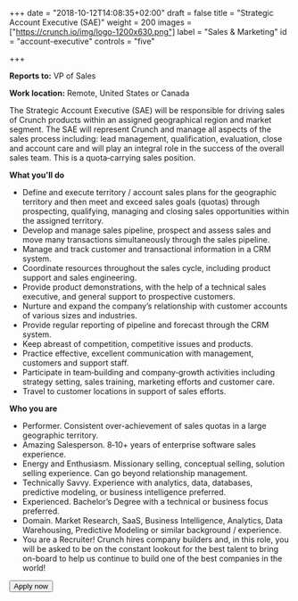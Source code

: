 +++
date = "2018-10-12T14:08:35+02:00"
draft = false
title = "Strategic Account Executive (SAE)"
weight = 200
images = ["https://crunch.io/img/logo-1200x630.png"]
label = "Sales & Marketing"
id = "account-executive"
controls = "five"

+++

**Reports to:** VP of Sales

**Work location:** Remote, United States or Canada

The Strategic Account Executive (SAE) will be responsible for driving sales of Crunch products within an assigned geographical region and market segment. The SAE will represent Crunch and manage all aspects of the sales process including: lead management, qualification, evaluation, close and account care and will play an integral role in the success of the overall sales team. This is a quota‐carrying sales position.

**What you'll do**

- Define and execute territory / account sales plans for the geographic territory and then meet and exceed sales goals (quotas) through prospecting, qualifying, managing and closing sales opportunities within the assigned territory.
- Develop and manage sales pipeline, prospect and assess sales and move many transactions simultaneously through the sales pipeline.
- Manage and track customer and transactional information in a CRM system.
- Coordinate resources throughout the sales cycle, including product support and sales engineering.
- Provide product demonstrations, with the help of a technical sales executive, and general support to prospective customers.
- Nurture and expand the company’s relationship with customer accounts of various sizes and industries.
- Provide regular reporting of pipeline and forecast through the CRM system.
- Keep abreast of competition, competitive issues and products.
- Practice effective, excellent communication with management, customers and support staff.
- Participate in team‐building and company‐growth activities including strategy setting, sales training, marketing efforts and customer care.
- Travel to customer locations in support of sales efforts.

**Who you are**

- Performer. Consistent over-achievement of sales quotas in a large geographic territory.
- Amazing Salesperson. 8‐10+ years of enterprise software sales experience.
- Energy and Enthusiasm. Missionary selling, conceptual selling, solution selling experience. Can go beyond relationship management.
- Technically Savvy. Experience with analytics, data, databases, predictive modeling, or business intelligence preferred.
- Experienced. Bachelor’s Degree with a technical or business focus preferred.
- Domain. Market Research, SaaS, Business Intelligence, Analytics, Data Warehousing, Predictive Modeling or similar background / experience.
- You are a Recruiter! Crunch hires company builders and, in this role, you will be asked to be on the constant lookout for the best talent to bring on-board to help us continue to build one of the best companies in the world!

<button class="btn btn-success" onclick="location.href='https://smrtr.io/4F6hw';">Apply now</button>

